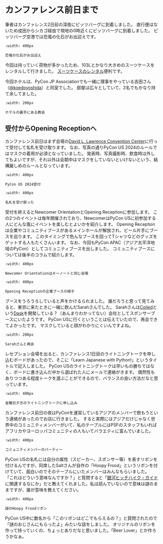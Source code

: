 # カンファレンス前日まで

筆者はカンファレンス2日前の深夜にピッツバーグに到着しました。
直行便はないため成田からシカゴ経由で現地の0時近くにピッツバーグに到着しました。
ピッツバーグ空港では恐竜の化石がお出迎えです。

```{figure} images/fossil.jpg
:width: 400px

恐竜の化石がお出迎え
```

今回は持っていく荷物が多かったため、103Lとかなり大きめのスーツケースをレンタルして行きました。
[スーツケースのレンタル](https://www.ry-rental.com/)便利です。

今回ホテルは、PyCon JP Associationでも一緒に理事をやっている吉田さん（[@koedoyoshida](https://twitter.com/koedoyoshida/)）と同室でした。
部屋は広々としていて、2名でもかなり持て余してました。

```{figure} images/church.jpg
:width: 200px

ホテルの裏手にある教会
```

## 受付からOpening Receptionへ

カンファレンス前日はまず会場の[David L. Lawrence Convention Center](https://www.pittsburghcc.com/)に行って受付して名札を受け取ります。
なお、写真の通りPyCon US 2024のルールではマスクの着用が必須となっていました。
発表時、写真撮影時、飲食時は外してもよいですが、それ以外は会期中はマスクをしていないといけないという、結構厳しめのルールとなっています。

```{figure} images/reception.jpg
:width: 400px

PyCon US 2024受付
```

```{figure} images/takanory.jpg
:width: 400px

名札を受け取った
```

受付を終えるとNewcomer OrientationとOpening Receptionに参加します。
この2つのイベントは毎年開催されており、NewcomerはPyCon USに初参加する人にどんな風にイベントを楽しむとよいかを紹介します。
Opening Receptionは企業やコミュニティブースがあるメインホールが解放され、ビール片手にブースを巡ります。
このタイミングで色んなブースを回ってTシャツなどのグッズをゲットする人もたくさんいます。
なお、今回もPyCon APAC（アジア太平洋地域のPyCon）としてコミュニティブースを出しました。
コミュニティブースについては後半のコラムで紹介します。

```{figure} images/newcomer.jpg
:width: 400px

Newcomer Orientationはキーノートと同じ会場
```

```{figure} images/opening.jpg
:width: 400px

Opening Receptionの企業ブースの様子
```

ブースをうろうろしていると声をかけるられました。
誰だろうと思って見てみると、東京に来たときに一緒に飲んだSarahさんでした。
Sarahさんは[Coiled](https://www.coiled.io/)という[Dask](https://www.dask.org/)を開発している？（あんまりわかってない）会社としてスポンサーブースにいたようです。
PyCon USに行くということは伝えていたので、再会できてよかったです。
マスクしていると顔がわかりにくいんですよね。

```{figure} images/sarah.jpg
:width: 200px

Sarahさんと再会
```

レセプション会場を出ると、カンファレンス1日目のライトニングトークを申し込むボードがあったので、そこに「Learn Japanese with Python!」というタイトルで記入しました。
PyCon USのライトニングトークは早いもの勝ちではなく、ボードに書き込んだ中から選ばれた人にメールで連絡がきます。
偶然性もありつつある程度トークを選ぶことができるので、バランスの良い方法だなと思っています。

```{figure} images/lt-signup.jpg
:width: 400px

金曜日夕方のライトニングトークに申し込み
```

カンファレンス前日の夜はPyConを運営しているアジアのメンバーで飲もうという連絡があったのでお店に行きました。
すると実際にはアジアだけじゃなく世界中のコミュニティメンバーがいて、私のテーブルにはPSFのスタッフもいればアフリカやヨーロッパコミュニティの人もいてバラエティに富んでいました。

```{figure} images/day0-party.jpg
:width: 400px

コミュニティメンバーのパーティー
```

PyCon USの名札には自分の属性（スピーカー、スポンサー等）を表すリボンを付けるんですが、同席したSaltさんが自作の「Hoopy Frood」というリボンを付けていて、面白いのでそのテーブルにいたメンバーはみんなもらいました。
「これはどういう意味なんですか？」と質問すると「[銀河ヒッチハイク・ガイド](https://ja.wikipedia.org/wiki/%E9%8A%80%E6%B2%B3%E3%83%92%E3%83%83%E3%83%81%E3%83%8F%E3%82%A4%E3%82%AF%E3%83%BB%E3%82%AC%E3%82%A4%E3%83%89)に関連するなにか」だと教えてくれました。私は読んでいないので意味は謎のままですが、誰が意味を教えてください。

```{figure} images/ribbon.jpg
:width: 400px

謎のHoopy Froodリボン
```

PyCon US中に数名から「このリボンはどこでもらえるの？」と質問されたので「謎のおじさんにもらったよ」みたいな話をしました。
オリジナルのリボンを作って持っていくの、ちょっとありだなと思いました。「Beer Lover」とか作ろうかなぁ。


